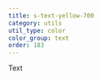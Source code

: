 ```yaml
---
title: s-text-yellow-700
category: utils
util_type: color
color_group: text
order: 183
---
```

<div class="s-text-yellow-700 s-bg-black">Text</div>